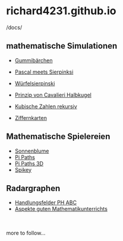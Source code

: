 # richard4231.github.io

/docs/
## mathematische Simulationen
- [Gummibärchen](https://richard4231.github.io/20-04-jellybears/)
- [Pascal meets Sierpinksi](https://richard4231.github.io/21-pascaltriangleoptimized/)
- [Würfelsierpinski](https://richard4231.github.io/21-05-xplodingsierpinski/)
- [Prinzip von Cavalieri Halbkugel](https://richard4231.github.io/22-09-v02cavalieri/)
- [Kubische Zahlen rekursiv](https://richard4231.github.io/24-11-exploding-cubes/)

- [Ziffernkarten](https://richard4231.github.io/misch/mb21/Ziffernkarten)

## Mathematische Spielereien
- [Sonnenblume](https://richard4231.github.io/22-09-v1tournesol/)
- [Pi Paths](https://richard4231.github.io/22-09-PiPaths-v02/)
- [Pi Paths 3D](https://richard4231.github.io/22-09-PiPaths-v03-3D/)
- [Spikey](https://richard4231.github.io/22-09-Spikey-v02/)

## Radargraphen
- [Handlungsfelder PH ABC](https://richard4231.github.io/20-radargraphBPA/)
- [Aspekte guten Mathematikunterrichts](https://richard4231.github.io/20-12-radargraphRGMU/)

<br/> 
<br/> 
more to follow...

